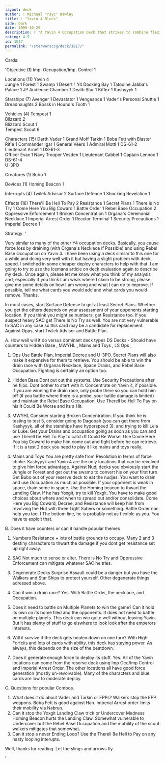 ```yaml
---
layout: deck
author: ! Michael "rayc" Hawley
title: ! "Yavin 4 Blues"
side: Dark
date: 1999-10-29
description: ! "A Yavin 4 Occupation Deck that strives to combine flexibility with a clear offensive strategy."
rating: 4.5
id: 1017
permalink: "/starwarsccg/deck/1017/"
---
```

Cards: 

'Objective (1)
Imp. Occupation/Imp. Control	1

Locations (11)
Yavin 4 			
Jungle				1
Forest				1
Swamp				1
Desert				1
Y4 Docking Bay			1
Tatooine Jabba's Palace	1
JP Audience Chamber		1
Death Star			1
Kiffex				1
Kashyyyk			1

Starships (7)
Avenger 			1
Devastator			1
Vengeance			1
Vader's Personal Shuttle	1
Dreadnaughts			2
Bossk in Hound's Tooth 	1

Vehicles (4)
Tempest 1			
Blizzard 2			
Blizzard Scout 1	
Tempest Scout 6 	

Characters (15)
Darth Vader			1
Grand Moff Tarkin		1
Boba Fett with Blaster Rifle	1
Commander Igar			1
General Veers			1
Admiral Motti			1
DS-61-2 			
Lieutenant Arnet		1
DS-61-3 			
Officer Evax			1
Navy Trooper Vesden		1
Lieutenant Cabbel		1
Captain Lennox			1
DS-61-4 			
U-3PO				

Creatures (1)
Bubo				1

Devices (1)
Homing Beacon			1

Interrupts (4)
Twilek Advisor			2
Surface Defence 		1
Shocking Revelation		1


Effects (16)
There'll Be Hell To Pay		2
Resistance			1
Secret Plans			1
There is No Try 		1
Come Here You Big Coward	1
Battle Order			1
Rebel Base Occupation		2
Oppressive Enforcement		1
Broken Concentration		1
Organa's Ceremonial Necklace	1
Imperial Arrest Order		1
Reactor Terminal		1
Security Precautions		1
Imperial Decree 		1
'

Strategy: '

Very similar to many of the other Y4 occupation decks. Basically, you cause force loss by draining (with Organa's Necklace if Possible) and using Rebel Base Occupation on Yavin 4. I have been using a deck similar to this one for a while and doing very well with it but having a slight problem with deck speed. I switched in some cheaper deploy characters to help with that. I am going to try to use the Icemans article on deck evaluation again to describe my deck. Once again, please let me know what you think of my analysis and, especially if you think I am weak where I claim to be strong, please give me some details on how I am wrong and what I can do to improve. If possible, tell me what cards you would add and what cards you would remove. Thanks.

In most cases, start Surface Defense to get at least Secret Plans. Whether you get the others depends on your assessment of your opponents starting location. If you think you might se numbers, get Resistance too. If you suspect heavy SAC get There Is No Try as well. You are not very vulnerable to SAC in any case so this card may be a candidate for replacement. Against Opps, start Twilek Advisor and Battle Plan.

A. How well will it do versus dominant deck types
DS Decks - Should have counters to Hidden Base , MWYHL , Mains and Toys , LS Ops ,
1. Ops
Use Battle Plan, Imperial Decree and U-3PO. Secret Plans will also make it expensive for them to retrieve. You should be able to win the drain race with Organas Necklace, Space Drains, and Rebel Base Occupation. Fighting is certainly an option too.

2. Hidden Base
Dont put out the systems. Use Security Precautions after he flips. Dont bother to start with it. Concentrate on Yavin 4, if possible. If you are winning the drain race, only probe there so you can hold him off  (if you battle where there is a probe, your battle damage is limited) and maintain the Rebel Base Occupation. Use Therell be Hell To Pay on his It Could Be Worse and Its a Hit.

3. MWYHL
Consider starting Broken Concentration. If you think he is testing to test 5, consider going to Dagobah (you can get there from Kashyyyk. all of the starships have hyperspeed 3). and trying to kill Leia or Luke. Get your Drains and occupation going as soon as you can and use Therell be Hell To Pay to catch It Could Be Worse. Use Come Here You big Coward to make him come out and fight before he can retrieve. If it is a test 2 deck you need to play it like mains and toys really.

4. Mains and Toys
You are pretty safe from Revolution in terms of force choke. Kashyyyk and Yavin 4 are the only locations that can be revolved to give him force advantage. Against Nudj decks you obviously start the Jungle or Forest and get out the swamp to convert his on your first turn. Get Bubo out of your reserve deck to eat the nudjes. You want to drain and use Occupation as much as possible. If your opponent is weak in space,  drain some in space. Use the Homing beacon to thwart the Landing Claw. If he has Yoxgit, try to kill Yoxgit. You have to make good choices about where and when to spread out and/or consolidate. Come Here you Big Coward, Decree, and Resistance will keep him from revolving the Hut with three Light Sabers or something.  Battle Order can help you too. l The bottom line, he is probably not as flexible as you. You have to exploit that.


B. Does it have counters or can it handle popular themes
1. Numbers
Resistance + lots of battle grounds to occupy. Many 2 and 3 destiny characters to thwart the damage if you dont get resistance set up right away.

2. SAC
Not much to sense or alter. There is No Try and Oppressive Enforcement can mitigate whatever SAC he tries.

3. Degenerate Decks
Surprise Assault could be a danger but you have the Walkers and Star Ships to protect yourself. Other degenerate things adressed above.

4. Can it win a drain race?
Yes. With Battle Order, the necklace, and Occupation.

5. Does it need to battle on Multiple Planets to win the game? Can it hold its own on its home filed and the opponents.
It does not need to battle on multiple planets. This deck can win quite well without leaving Yavin. But it has plenty of stuff to go elswhere to look look after the emperors interests.

6. Will it survive if the deck gets beaten down on one turn?
With High Forfeits and lots of cards with ability, this deck has staying power. As always, this depends on the size of the beatdown.

7. Does it generate enough force to deploy its stuff.
Yes. All of the Yavin locations can come from the reserve deck using Imp Occ/Imp Control and Imperial Arrest Order. The other locations all have good force generation (mostly un-revolvable). Many of the characters and blue cards are low to moderate deploy.

C. Questions for popular Combos.
1. What does it do about Vader and Tarkin or EPPs?
Walkers stop the EPP weapons. Boba Fett is good against Han. Imperial Arrest order limits their mobility via Nabrun.
2. Can it stop the Yoxgit Landing Claw trick or Undercover Madness
Homing Beacon hurts the Landing Claw. Somewhat vulnerable to Undercover but the Rebel Base Occupation and the mobility of the scout walkers mitigates that somewhat.
3. Can it stop a never Ending Loop?
Use the Therell Be Hell to Pay on any nasty looping interupts.

Well, thanks for reading. Let the slings and arrows fly.


'
